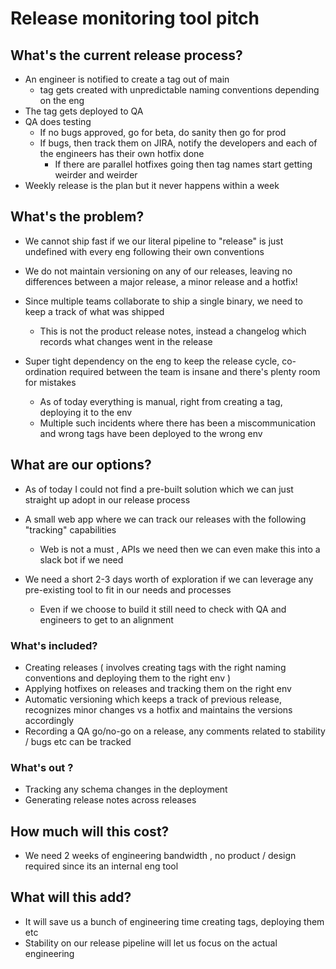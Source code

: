 # Release monitoring tool pitch


## What's the current release process?
- An engineer is notified to create a tag out of main
    - tag gets created with unpredictable naming conventions depending on the eng
- The tag gets deployed to QA
- QA does testing 
    - If no bugs approved, go for beta, do sanity then go for prod
    - If bugs, then track them on JIRA, notify the developers and each of the engineers has their own hotfix done
        - If there are parallel hotfixes going then tag names start getting weirder and weirder
- Weekly release is the plan but it never happens within a week


## What's the problem?

- We cannot ship fast if we our literal pipeline to "release" is just undefined with every eng following their own conventions

- We do not maintain versioning on any of our releases, leaving no differences between a major release, a minor release and a hotfix!
- Since multiple teams collaborate to ship a single binary, we need to keep a track of what was shipped
    - This is not the product release notes, instead a changelog which records what changes went in the release
- Super tight dependency on the eng to keep the release cycle, co-ordination required between the team is insane and there's plenty room for mistakes
    - As of today everything is manual, right from creating a tag, deploying it to the env
    - Multiple such incidents where there has been a miscommunication and wrong tags have been deployed to the wrong env


## What are our options?
- As of today I could not find a pre-built solution which we can just straight up adopt in our release process

- A small web app where we can track our releases with the following "tracking" capabilities
    - Web is not a must , APIs we need then we can even make this into a slack bot if we need

- We need a short 2-3 days worth of exploration if we can leverage any pre-existing tool to fit in our needs and processes
    - Even if we choose to build it still need to check with QA and engineers to get to an alignment

### What's included?
- Creating releases ( involves creating tags with the right naming conventions and deploying them to the right env )
- Applying hotfixes on releases and tracking them on the right env
- Automatic versioning which keeps a track of previous release, recognizes minor changes vs a hotfix and maintains the versions accordingly
- Recording a QA go/no-go on a release, any comments related to stability / bugs etc can be tracked

### What's out ?
- Tracking any schema changes in the deployment
- Generating release notes across releases


## How much will this cost?
-  We need 2 weeks of engineering bandwidth , no product / design required since its an internal eng tool

## What will this add?
- It will save us a bunch of engineering time creating tags, deploying them etc
- Stability on our release pipeline will let us focus on the actual engineering
